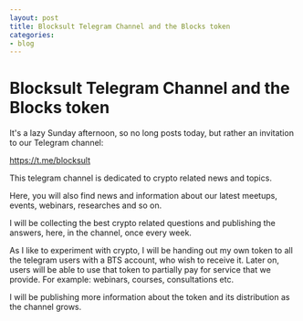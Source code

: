 ```yaml
---
layout: post
title: Blocksult Telegram Channel and the Blocks token
categories:
- blog
---
```


# Blocksult Telegram Channel and the Blocks token

It's a lazy Sunday afternoon, so no long posts today, but rather an invitation to our Telegram channel:

https://t.me/blocksult

This telegram channel is dedicated to crypto related news and topics.

Here, you will also find news and information about our latest meetups, events, webinars, researches and so on.

I will be collecting the best crypto related questions and publishing the answers, here, in the channel, once every week.

As I like to experiment with crypto, I will be handing out my own token to all the telegram users with a BTS account, who wish to receive it. Later on, users will be able to use that token to partially pay for service that we provide. For example: webinars, courses, consultations etc.

I will be publishing more information about the token and its distribution as the channel grows.
